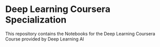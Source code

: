 # Deep Learning Coursera Specialization
This repository contains the Notebooks for the Deep Learning Coursera Course provided by Deep Learning AI
